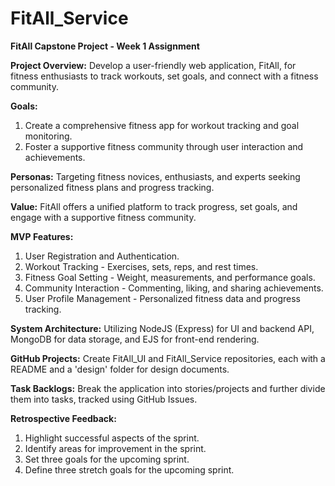 # FitAll_Service
**FitAll Capstone Project - Week 1 Assignment**

**Project Overview:**
Develop a user-friendly web application, FitAll, for fitness enthusiasts to track workouts, set goals, and connect with a fitness community.

**Goals:**
1. Create a comprehensive fitness app for workout tracking and goal monitoring.
2. Foster a supportive fitness community through user interaction and achievements.

**Personas:**
Targeting fitness novices, enthusiasts, and experts seeking personalized fitness plans and progress tracking.

**Value:**
FitAll offers a unified platform to track progress, set goals, and engage with a supportive fitness community.

**MVP Features:**
1. User Registration and Authentication.
2. Workout Tracking - Exercises, sets, reps, and rest times.
3. Fitness Goal Setting - Weight, measurements, and performance goals.
4. Community Interaction - Commenting, liking, and sharing achievements.
5. User Profile Management - Personalized fitness data and progress tracking.

**System Architecture:**
Utilizing NodeJS (Express) for UI and backend API, MongoDB for data storage, and EJS for front-end rendering.

**GitHub Projects:**
Create FitAll_UI and FitAll_Service repositories, each with a README and a 'design' folder for design documents.

**Task Backlogs:**
Break the application into stories/projects and further divide them into tasks, tracked using GitHub Issues.

**Retrospective Feedback:**
1. Highlight successful aspects of the sprint.
2. Identify areas for improvement in the sprint.
3. Set three goals for the upcoming sprint.
4. Define three stretch goals for the upcoming sprint.
